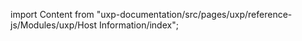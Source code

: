 
import Content from "uxp-documentation/src/pages/uxp/reference-js/Modules/uxp/Host Information/index";

<Content query="product=xd"/>
